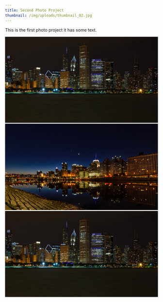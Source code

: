 ```yaml
---
title: Second Photo Project
thumbnail: /img/uploads/thumbnail_02.jpg
---
```

This is the first photo project it has some text.

![Skyline](/img/uploads/fullpic1.jpg)
![Skyline](/img/uploads/fullpic2.jpg)
![Skyline](/img/uploads/fullpic3.jpg)
